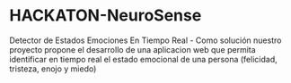 # HACKATON-NeuroSense
Detector de Estados Emociones En Tiempo Real - Como solución nuestro proyecto propone el desarrollo de una aplicacion web que permita identificar en tiempo real el estado emocional de una persona (felicidad, tristeza, enojo y miedo)
